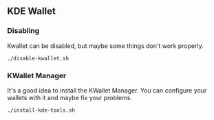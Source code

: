 ## KDE Wallet

### Disabling

Kwallet can be disabled, but maybe some things don't work properly.

`./disable-kwallet.sh`

### KWallet Manager

It's a good idea to install the KWallet Manager. You can configure your wallets
with it and maybe fix your problems.

`./install-kde-tools.sh`
